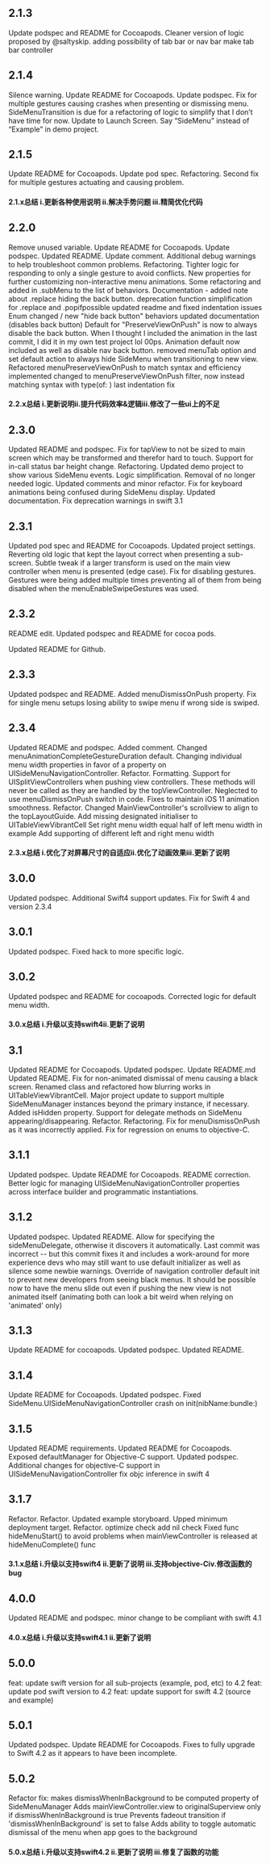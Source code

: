 ## 2.1.3
  Update podspec and README for Cocoapods.
  Cleaner version of logic proposed by @saltyskip.
  adding possibility of tab bar or nav bar
  make tab bar controller

## 2.1.4
  Silence warning.
  Update README for Cocoapods.
  Update podspec.
  Fix for multiple gestures causing crashes when presenting or dismissing menu. SideMenuTransition is due for a refactoring of logic to simplify that I don’t have time for now.
  Update to Launch Screen.
  Say “SideMenu” instead of “Example” in demo project.
  
## 2.1.5
  Update README for Cocoapods.
  Update pod spec.
  Refactoring.
  Second fix for multiple gestures actuating and causing problem.
  
#### 2.1.x总结 i.更新各种使用说明 ii.解决手势问题 iii.精简优化代码

## 2.2.0
  Remove unused variable.
  Update README for Cocoapods.
  Update podspec.
  Updated README.
  Update comment.
  Additional debug warnings to help troubleshoot common problems.
  Refactoring.
  Tighter logic for responding to only a single gesture to avoid conflicts.
  New properties for further customizing non-interactive menu animations.
  Some refactoring and added in .subMenu to the list of behaviors.
  Documentation - added note about .replace hiding the back button.
  deprecation function simplification for .replace and .popifpossible
  updated readme and fixed indentation issues
  Enum changed / new "hide back button" behaviors
  updated documentation (disables back button)
  Default for "PreserveViewOnPush" is now to always disable the back button.
  When I thought I included the animation in the last commit, I did it in my own test project lol 00ps. Animation default now included as well as disable nav back button.
  removed menuTab option and set default action to always hide SideMenu when transitioning to new view. Refactored menuPreserveViewOnPush to match syntax and efficiency
  implemented changed to menuPreserveViewOnPush filter, now instead matching syntax with type(of: )
  last indentation fix
  
#### 2.2.x总结 i.更新说明ii.提升代码效率&逻辑iii.修改了一些ui上的不足

## 2.3.0
  Updated README and podspec.
  Fix for tapView to not be sized to main screen which may be transformed and therefor hard to touch.
  Support for in-call status bar height change.
  Refactoring.
  Updated demo project to show various SideMenu events.
  Logic simplification.
  Removal of no longer needed logic.
  Updated comments and minor refactor.
  Fix for keyboard animations being confused during SideMenu display.
  Updated documentation.
  Fix deprecation warnings in swift 3.1

## 2.3.1
  Updated pod spec and README for Cocoapods.
  Updated project settings.
  Reverting old logic that kept the layout correct when presenting a sub-screen.
  Subtle tweak if a larger transform is used on the main view controller when menu is presented (edge case).
  Fix for disabling gestures. Gestures were being added multiple times preventing all of them from being disabled when the menuEnableSwipeGestures was used.

## 2.3.2
  README edit.
  Updated podspec and README for cocoa pods.

Updated README for Github.

## 2.3.3
  Updated podspec and README.
  Added menuDismissOnPush property.
  Fix for single menu setups losing ability to swipe menu if wrong side is swiped.

## 2.3.4
  Updated README and podspec.
  Added comment.
  Changed menuAnimationCompleteGestureDuration default.
  Changing individual menu width properties in favor of a property on UISideMenuNavigationController.
  Refactor.
  Formatting.
  Support for UISplitViewControllers when pushing view controllers.
  These methods will never be called as they are handled by the topViewController.
  Neglected to use menuDismissOnPush switch in code.
  Fixes to maintain iOS 11 animation smoothness.
  Refactor.
  Changed MainViewController's scrollview to align to the topLayoutGuide.
  Add missing designated initialiser to UITableViewVibrantCell
  Set right menu width equal half of left menu width in example
  Add supporting of different left and right menu width
  
#### 2.3.x总结 i.优化了对屏幕尺寸的自适应ii.优化了动画效果iii.更新了说明


## 3.0.0
  Updated podspec.
  Additional Swift4 support updates.
  Fix for Swift 4 and version 2.3.4

## 3.0.1
  Updated podspec.
  Fixed hack to more specific logic.

## 3.0.2
  Updated podspec and README for cocoapods.
  Corrected logic for default menu width.
  
#### 3.0.x总结 i.升级以支持swift4ii.更新了说明
  
## 3.1
  Updated README for Cocoapods.
  Updated podspec.
  Update README.md
  Updated README.
  Fix for non-animated dismissal of menu causing a black screen.
  Renamed class and refactored how blurring works in UITableViewVibrantCell.
  Major project update to support multiple SideMenuManager instances beyond the primary instance, if necessary.
  Added isHidden property.
  Support for delegate methods on SideMenu appearing/disappearing.
  Refactor.
  Refactoring.
  Fix for menuDismissOnPush as it was incorrectly applied.
  Fix for regression on enums to objective-C.

## 3.1.1
  Updated podspec.
  Update README for Cocoapods.
  README correction.
  Better logic for managing UISideMenuNavigationController properties across interface builder and programmatic instantiations.

## 3.1.2
  Updated podspec.
  Updated README.
  Allow for specifying the sideMenuDelegate, otherwise it discovers it automatically.
  Last commit was incorrect -- but this commit fixes it and includes a work-around for more experience devs who may still want to use default initializer as well as silence some newbie warnings.
  Override of navigation controller default init to prevent new developers from seeing black menus.
  It should be possible now to have the menu slide out even if pushing the new view is not animated itself (animating both can look a bit weird when relying on 'animated' only)

## 3.1.3
  Update README for cocoapods.
  Updated podspec.
  Updated README.

## 3.1.4
  Update README for Cocoapods.
  Updated podspec.
  Fixed SideMenu.UISideMenuNavigationController crash on init(nibName:bundle:)

## 3.1.5
  Updated README requirements.
  Updated README for Cocoapods.
  Exposed defaultManager for Objective-C support.
  Updated podspec.
  Additional changes for objective-C support in UISideMenuNavigationController
  fix objc inference in swift 4

## 3.1.7
  Refactor.
  Refactor.
  Updated example storyboard.
  Upped minimum deployment target.
  Refactor.
  optimize check
  add nil check
  Fixed func hideMenuStart() to avoid problems when mainViewController is released at hideMenuComplete() func
  
#### 3.1.x总结 i.升级以支持swift4 ii.更新了说明 iii.支持objective-Civ.修改函数的bug

## 4.0.0
  Updated README and podspec.
  minor change to be compliant with swift 4.1
  
#### 4.0.x总结 i.升级以支持swift4.1 ii.更新了说明

## 5.0.0
  feat: update swift version for all sub-projects (example,  pod, etc) to 4.2
  feat: update pod swift version to 4.2
  feat: update support for swift 4.2 (source and example)

## 5.0.1
  Updated podspec.
  Update README for Cocoapods.
  Fixes to fully upgrade to Swift 4.2 as it appears to have been incomplete.
  
## 5.0.2
  Refactor
  fix: makes dismissWhenInBackground to be computed property of SideMenuManager
  Adds mainViewController.view to originalSuperview only if dismissWhenInBackground is true
  Prevents fadeout transition if 'dismissWhenInBackground' is set to false
  Adds ability to toggle automatic dismissal of the menu when app goes to the background
  
#### 5.0.x总结 i.升级以支持swift4.2 ii.更新了说明 iii.修复了函数的功能
